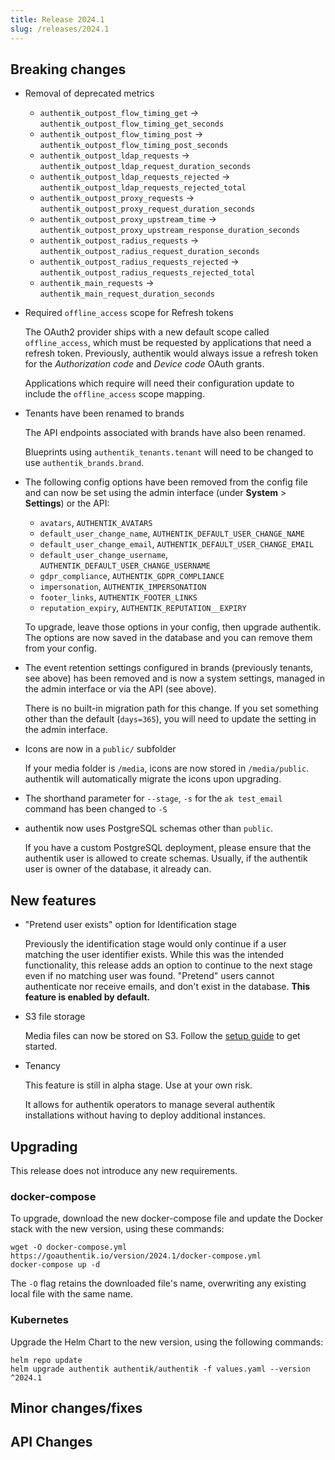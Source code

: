 ```yaml
---
title: Release 2024.1
slug: /releases/2024.1
---
```


## Breaking changes

-   Removal of deprecated metrics

    -   `authentik_outpost_flow_timing_get` -> `authentik_outpost_flow_timing_get_seconds`
    -   `authentik_outpost_flow_timing_post` -> `authentik_outpost_flow_timing_post_seconds`
    -   `authentik_outpost_ldap_requests` -> `authentik_outpost_ldap_request_duration_seconds`
    -   `authentik_outpost_ldap_requests_rejected` -> `authentik_outpost_ldap_requests_rejected_total`
    -   `authentik_outpost_proxy_requests` -> `authentik_outpost_proxy_request_duration_seconds`
    -   `authentik_outpost_proxy_upstream_time` -> `authentik_outpost_proxy_upstream_response_duration_seconds`
    -   `authentik_outpost_radius_requests` -> `authentik_outpost_radius_request_duration_seconds`
    -   `authentik_outpost_radius_requests_rejected` -> `authentik_outpost_radius_requests_rejected_total`
    -   `authentik_main_requests` -> `authentik_main_request_duration_seconds`

-   Required `offline_access` scope for Refresh tokens

    The OAuth2 provider ships with a new default scope called `offline_access`, which must be requested by applications that need a refresh token. Previously, authentik would always issue a refresh token for the _Authorization code_ and _Device code_ OAuth grants.

    Applications which require will need their configuration update to include the `offline_access` scope mapping.

-   Tenants have been renamed to brands

    The API endpoints associated with brands have also been renamed.

    Blueprints using `authentik_tenants.tenant` will need to be changed to use `authentik_brands.brand`.

-   The following config options have been removed from the config file and can now be set using the admin interface (under **System** > **Settings**) or the API:

    -   `avatars`, `AUTHENTIK_AVATARS`
    -   `default_user_change_name`, `AUTHENTIK_DEFAULT_USER_CHANGE_NAME`
    -   `default_user_change_email`, `AUTHENTIK_DEFAULT_USER_CHANGE_EMAIL`
    -   `default_user_change_username`, `AUTHENTIK_DEFAULT_USER_CHANGE_USERNAME`
    -   `gdpr_compliance`, `AUTHENTIK_GDPR_COMPLIANCE`
    -   `impersonation`, `AUTHENTIK_IMPERSONATION`
    -   `footer_links`, `AUTHENTIK_FOOTER_LINKS`
    -   `reputation_expiry`, `AUTHENTIK_REPUTATION__EXPIRY`

    To upgrade, leave those options in your config, then upgrade authentik. The options are now saved in the database and you can remove them from your config.

-   The event retention settings configured in brands (previously tenants, see above) has been removed and is now a system settings, managed in the admin interface or via the API (see above).

    There is no built-in migration path for this change. If you set something other than the default (`days=365`), you will need to update the setting in the admin interface.

-   Icons are now in a `public/` subfolder

    If your media folder is `/media`, icons are now stored in `/media/public`. authentik will automatically migrate the icons upon upgrading.

-   The shorthand parameter for `--stage`, `-s` for the `ak test_email` command has been changed to `-S`

-   authentik now uses PostgreSQL schemas other than `public`.

    If you have a custom PostgreSQL deployment, please ensure that the authentik user is allowed to create schemas. Usually, if the authentik user is owner of the database, it already can.

## New features

-   "Pretend user exists" option for Identification stage

    Previously the identification stage would only continue if a user matching the user identifier exists. While this was the intended functionality, this release adds an option to continue to the next stage even if no matching user was found. "Pretend" users cannot authenticate nor receive emails, and don't exist in the database. **This feature is enabled by default.**

-   S3 file storage

    Media files can now be stored on S3. Follow the [setup guide](../../installation/storage-s3.md) to get started.

-   Tenancy

    This feature is still in alpha stage. Use at your own risk.

    It allows for authentik operators to manage several authentik installations without having to deploy additional instances.

## Upgrading

This release does not introduce any new requirements.

### docker-compose

To upgrade, download the new docker-compose file and update the Docker stack with the new version, using these commands:

```
wget -O docker-compose.yml https://goauthentik.io/version/2024.1/docker-compose.yml
docker-compose up -d
```

The `-O` flag retains the downloaded file's name, overwriting any existing local file with the same name.

### Kubernetes

Upgrade the Helm Chart to the new version, using the following commands:

```shell
helm repo update
helm upgrade authentik authentik/authentik -f values.yaml --version ^2024.1
```

## Minor changes/fixes

<!-- _Insert the output of `make gen-changelog` here_ -->

## API Changes

<!-- _Insert output of `make gen-diff` here_ -->

